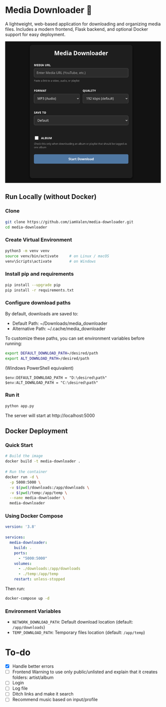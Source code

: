 # Media Downloader 🎵
A lightweight, web-based application for downloading and organizing media files.
Includes a modern frontend, Flask backend, and optional Docker support for easy deployment.

![img](assets/demo.png)


## Run Locally (without Docker)

### Clone
```bash
git clone https://github.com/iamValen/media-downloader.git
cd media-downloader
```

### Create Virtual Environment
```bash
python3 -m venv venv
source venv/bin/activate     # on Linux / macOS
venv\Scripts\activate        # on Windows
```

### Install pip and requirements
```bash
pip install --upgrade pip
pip install -r requirements.txt
```

### Configure download paths

By default, downloads are saved to:
- Default Path: ~/Downloads/media_downloader
- Alternative Path: ~/.cache/media_downloader

To customize these paths, you can set environment variables before running:

```bash
export DEFAULT_DOWNLOAD_PATH=/desired/path
export ALT_DOWNLOAD_PATH=/desired/path
```

(Windows PowerShell equivalent)
```shell
$env:DEFAULT_DOWNLOAD_PATH = "D:\desired\path"
$env:ALT_DOWNLOAD_PATH = "C:\desired\path"
```

### Run it
```bash
python app.py
```
The server will start at http://localhost:5000




## Docker Deployment

### Quick Start
```bash
# Build the image
docker build -t media-downloader .

# Run the container
docker run -d \
  -p 5000:5000 \
  -v $(pwd)/downloads:/app/downloads \
  -v $(pwd)/temp:/app/temp \
  --name media-downloader \
  media-downloader
```

### Using Docker Compose
```yaml
version: '3.8'

services:
  media-downloader:
    build: .
    ports:
      - "5000:5000"
    volumes:
      - ./downloads:/app/downloads
      - ./temp:/app/temp
    restart: unless-stopped
```

Then run:
```bash
docker-compose up -d
```

### Environment Variables

- `NETWORK_DOWNLOAD_PATH`: Default download location (default: `/app/downloads`)
- `TEMP_DOWNLOAD_PATH`: Temporary files location (default: `/app/temp`)




# To-do
- [X] Handle better errors
- [ ] Frontend Warning to use only public/unlisted and explain that it creates folders: artist/album
- [ ] Login
- [ ] Log file
- [ ] Ditch links and make it search
- [ ] Recommend music based on input/profile